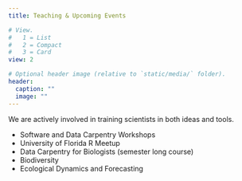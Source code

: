 ```yaml
---
title: Teaching & Upcoming Events

# View.
#   1 = List
#   2 = Compact
#   3 = Card
view: 2

# Optional header image (relative to `static/media/` folder).
header:
  caption: ""
  image: ""
---
```


We are actively involved in training scientists in both ideas and tools.

- Software and Data Carpentry Workshops
- University of Florida R Meetup
- Data Carpentry for Biologists (semester long course)
- Biodiversity
- Ecological Dynamics and Forecasting


